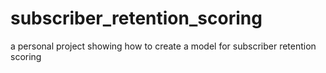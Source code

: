 # subscriber_retention_scoring
a personal project showing how to create a model for subscriber retention scoring
